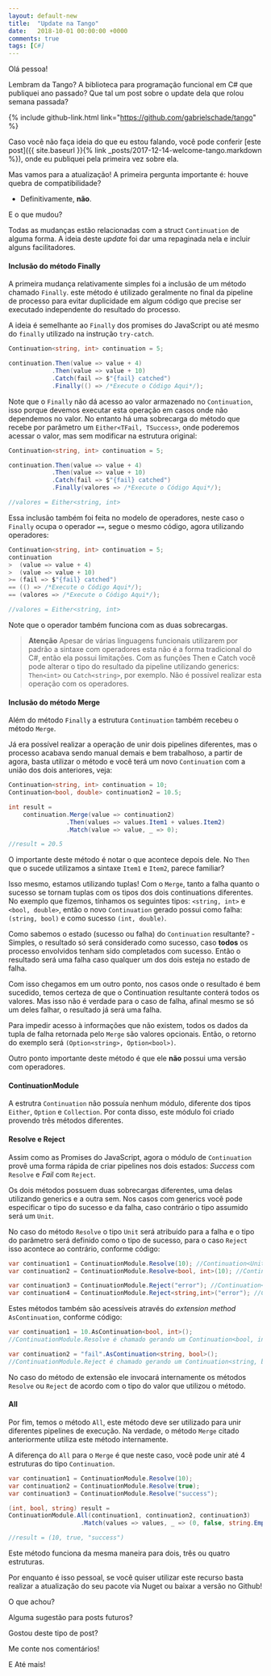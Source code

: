 ```yaml
---
layout: default-new
title:  "Update na Tango"
date:   2018-10-01 00:00:00 +0000
comments: true
tags: [C#]
---
```


Olá pessoa!

Lembram da Tango? A biblioteca para programação funcional em C# que publiquei ano passado?
Que tal um post sobre o update dela que rolou semana passada?

<!--more-->

{% include github-link.html link="https://github.com/gabrielschade/tango" %} 

Caso você não faça ideia do que eu estou falando, você pode conferir [este post]({{ site.baseurl }}{% link _posts/2017-12-14-welcome-tango.markdown %}), onde eu publiquei pela primeira vez sobre ela.

Mas vamos para a atualização! A primeira pergunta importante é: houve quebra de compatibilidade?

- Definitivamente, **não**.

E o que mudou?

Todas as mudanças estão relacionadas com a struct `Continuation` de alguma forma. A ideia deste *update* foi dar uma repaginada nela e incluir alguns facilitadores.

#### Inclusão do método Finally

A primeira mudança relativamente simples foi a inclusão de um método chamado `Finally`. este método é utilizado geralmente no final da pipeline de processo para evitar duplicidade em algum código que precise ser executado independente do resultado do processo.

A ideia é semelhante ao `Finally` dos promises do JavaScript ou até mesmo do `finally` utilizado na instrução `try-catch`.

```csharp
Continuation<string, int> continuation = 5;

continuation.Then(value => value + 4)
            .Then(value => value + 10)
            .Catch(fail => $"{fail} catched")
            .Finally(() => /*Execute o Código Aqui*/);
```

Note que o `Finally` não dá acesso ao valor armazenado no `Continuation`, isso porque devemos executar esta operação em casos onde não dependemos no valor. No entanto há uma sobrecarga do método que recebe por parâmetro um `Either<TFail, TSuccess>`, onde poderemos acessar o valor, mas sem modificar na estrutura original:


```csharp
Continuation<string, int> continuation = 5;

continuation.Then(value => value + 4)
            .Then(value => value + 10)
            .Catch(fail => $"{fail} catched")
            .Finally(valores => /*Execute o Código Aqui*/); 

//valores = Either<string, int>
```

Essa inclusão também foi feita no modelo de operadores, neste caso o `Finally` ocupa o operador `==`, segue o mesmo código, agora utilizando operadores:

```csharp
Continuation<string, int> continuation = 5;
continuation
>  (value => value + 4)
>  (value => value + 10)
>= (fail => $"{fail} catched")
== (() => /*Execute o Código Aqui*/); 
== (valores => /*Execute o Código Aqui*/); 

//valores = Either<string, int>
```
Note que o operador também funciona com as duas sobrecargas.

> **Atenção**
> Apesar de várias linguagens funcionais utilizarem por padrão a sintaxe com operadores esta não é a forma tradicional do C#, então ela possui limitações.
> Com as funções Then e Catch você pode alterar o tipo do resultado da pipeline utilizando generics: `Then<int>` ou `Catch<string>`, por exemplo. Não é possível realizar esta operação com os operadores.

#### Inclusão do método Merge

Além do método `Finally` a estrutura `Continuation` também recebeu o método `Merge`.

Já era possível realizar a operação de unir dois pipelines diferentes, mas o processo acabava sendo manual demais e bem trabalhoso, a partir de agora, basta utilizar o método e você terá um novo `Continuation` com a união dos dois anteriores, veja:

```csharp
Continuation<string, int> continuation = 10;
Continuation<bool, double> continuation2 = 10.5;

int result =
    continuation.Merge(value => continuation2)
                .Then(values => values.Item1 + values.Item2)
                .Match(value => value, _ => 0);

//result = 20.5
```
O importante deste método é notar o que acontece depois dele. No `Then` que o sucede utilizamos a sintaxe `Item1` e `Item2`, parece familiar?

Isso mesmo, estamos utilizando tuplas! Com o `Merge`, tanto a falha quanto o sucesso se tornam tuplas com os tipos dos dois continuations diferentes. No exemplo que fizemos, tínhamos os seguintes tipos:
`<string, int>` e `<bool, double>`, então o novo `Continuation` gerado possui como falha: `(string, bool)` e como sucesso `(int, double)`.

Como sabemos o estado (sucesso ou falha) do `Continuation` resultante? -Simples, o resultado só será considerado como sucesso, caso **todos** os processo envolvidos tenham sido completados com sucesso. Então o resultado será uma falha caso qualquer um dos dois esteja no estado de falha.

Com isso chegamos em um outro ponto, nos casos onde o resultado é bem sucedido, temos certeza de que o Continuation resultante conterá todos os valores. Mas isso não é verdade para o caso de falha, afinal mesmo se só um deles falhar, o resultado já será uma falha.

Para impedir acesso à informações que não existem, todos os dados da tupla de falha retornada pelo `Merge` são valores opcionais. Então, o retorno do exemplo será `(Option<string>, Option<bool>)`.

Outro ponto importante deste método é que ele **não** possui uma versão com operadores.

#### ContinuationModule

A estrutra `Continuation` não possuía nenhum módulo, diferente dos tipos `Either`, `Option` e `Collection`. Por conta disso, este módulo foi criado provendo três métodos diferentes.

#### Resolve e Reject

Assim como as Promises do JavaScript, agora o módulo de `Continuation` provê uma forma rápida de criar pipelines nos dois estados: *Success* com `Resolve` e *Fail* com `Reject`.

Os dois métodos possuem duas sobrecargas diferentes, uma delas utilizando generics e a outra sem. Nos casos com generics você pode especificar o tipo do sucesso e da falha, caso contrário o tipo assumido será um `Unit`.

No caso do método `Resolve` o tipo `Unit` será atribuído para a falha e o tipo do parâmetro será definido como o tipo de sucesso, para o caso `Reject` isso acontece ao contrário, conforme código:

```csharp
var continuation1 = ContinuationModule.Resolve(10); //Continuation<Unit, int>
var continuation2 = ContinuationModule.Resolve<bool, int>(10); //Continuation<bool, int>

var continuation3 = ContinuationModule.Reject("error"); //Continuation<string, Unit>
var continuation4 = ContinuationModule.Reject<string,int>("error"); //Continuation<string, int>
```
Estes métodos também são acessíveis através do *extension method* `AsContinuation`, conforme código:

```csharp
var continuation1 = 10.AsContinuation<bool, int>(); 
//ContinuationModule.Resolve é chamado gerando um Continuation<bool, int>

var continuation2 = "fail".AsContinuation<string, bool>(); 
//ContinuationModule.Reject é chamado gerando um Continuation<string, bool>
```
No caso do método de extensão ele invocará internamente os métodos `Resolve` ou `Reject` de acordo com o tipo do valor que utilizou o método. 

#### All

Por fim, temos o método `All`, este método deve ser utilizado para unir diferentes pipelines de execução. Na verdade, o método `Merge` citado anteriormente utiliza este método internamente.

A diferença do `All` para o `Merge` é que neste caso, você pode unir até 4 estruturas do tipo `Continuation`.

```csharp
var continuation1 = ContinuationModule.Resolve(10);
var continuation2 = ContinuationModule.Resolve(true);
var continuation3 = ContinuationModule.Resolve("success");

(int, bool, string) result =
ContinuationModule.All(continuation1, continuation2, continuation3)
                    .Match(values => values, _ => (0, false, string.Empty));

//result = (10, true, "success")
```

Este método funciona da mesma maneira para dois, três ou quatro estruturas.

Por enquanto é isso pessoal, se você quiser utilizar este recurso basta realizar a atualização do seu pacote via Nuget ou baixar a versão no Github!

O que achou?

Alguma sugestão para posts futuros? 

Gostou deste tipo de post?

Me conte nos comentários!

E Até mais!